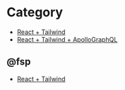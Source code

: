 # Category

- [React + Tailwind](https://github.com/lPaths/fe-starter-kit/tree/react-tailwind)
- [React + Tailwind + ApolloGraphQL](https://github.com/lPaths/fe-starter-kit/tree/react-tailwind-apollo)

## @fsp

- [React + Tailwind](https://github.com/lPaths/fe-starter-kit/tree/fsp/react-tailwind)
